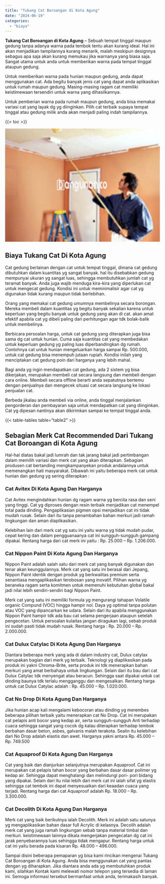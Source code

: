 ```yaml
---
title: "Tukang Cat Boroangan di Kota Agung"
date: "2024-06-19"
categories: 
  - "biaya"
---
```


**Tukang Cat Boroangan di Kota Agung** – Sebuah tempat tinggal maupun gedung tanpa adanya warna pada tembok tentu akan kurang ideal. Hal ini akan menjadikan tampilannya kurang menarik, malah meskipun designnya sebagus apa saja akan kurang memukau jika warnanya yang biasa saja. Sangat utama untuk anda untuk memberikan warna pada tempat tinggal ataupun gedung.

Untuk memberikan warna pada hunian maupun gedung, anda dapat menggunakan cat. Ada begitu banyak jenis cat yang dapat anda aplikasikan untuk rumah maupun gedung. Masing-masing ragam cat memiliki keistimewaan tersendiri untuk warna yang dihasilkannya.

Untuk pemberian warna pada rumah maupun gedung, anda bisa memakai variasi cat yang layak dg yg diinginkan. Pilih cat terbaik supaya tempat tinggal atau gedung milik anda akan menjadi paling indah tampilannya.

{{< toc >}}

![Tukang Cat Boroangan di Kota Agung](/images/jasa-cat-murah08.png)

## Biaya Tukang Cat Di Kota Agung

Cat gedung berlainan dengan cat untuk tempat tinggal, dimana cat gedung dibutuhkan dalam kuantitas yg sangat banyak. hal itu disebabkan gedung mempunyai ukuran yg sangat luas, sehingga membutuhkan jumlah cat yg teramat banyak. Anda juga wajib menduga kira-kira yang diperlukan cat untuk mengecat gedung. Kondisi ini untuk meminimalisir agar cat yg digunakan tidak kurang maupun tidak berlebihan.

Orang yang memakai cat gedung umumnya membelinya secara borongan. Mereka membeli dalam kuantitas yg begitu banyak sekalian karena untuk keperluan yang begitu banyak untuk gedung yang akan di cat. akan amat efektif apabila cat yg dibeli paling dari perhitungan agar tdk bolak-balik untuk membelinya.

Berbicara persoalan harga, untuk cat gedung yang diterapkan juga bisa sama dg cat untuk hunian. Cuma saja kuantitas cat yang membedakan untuk keperluan gedung yg paling luas diperbandingkan dg rumah. Contohnya cat untuk hunian mengeluarkan harga sampai Rp. 500.000, untuk cat gedung bisa menempuh jutaan rupiah. Kondisi inilah yang menciptakan cat gedung poin dari harganya yang lebih mahal.

Bagi anda yg ingin mendapatkan cat gedung, ada 2 sistem yg bisa dikerjakan, merupakan membeli cat secara langsung dan membeli dengan cara online. Membeli secara offline berarti anda sepatutnya bertemu dengan penjualnya dan mengecek situasi cat secara langsung ke lokasi penjualan cat.

Berbeda jikalau anda membeli via online, anda tinggal menjalankan pengorderan dan pembayaran saja untuk mendapatkan cat yang diinginkan. Cat yg dipesan nantinya akan dikirimkan sampai ke tempat tinggal anda.

{{< table-tables table="table2" >}}

## Sebagian Merk Cat Recommended Dari Tukang Cat Boroangan di Kota Agung

Hal-hal diatas bakal jadi lumrah dan tak jarang bakal jadi pertimbangan dalam memilih variasi dan merk cat yang akan diterapkan. Sebagian produsen cat bertanding mengkampanyekan produk andalannya untuk memenangkan hati masyarakat. Dibawah ini yaitu beberapa merk cat untuk hunian dan gedung yg sering diterapkan :

### Cat Avitex Di Kota Agung Dan Harganya

Cat Avitex mengindahkan hunian dg ragam warna yg bercita rasa dan seni yang tinggi. Cat yg diproses dengan resin terbaik menjadikan cat menempel total pada dinding. Pengaplikasian pigmen opsi menjadikan cat ini tidak mudah rusak. Selain dari itu tanpa penambahan bahan merkuri jadi ramah lingkungan dan aman diaplikasikan.

Kelebihan lain dari merk cat yg satu ini yaitu warna yg tidak mudah pudar, cepat kering dan dalam pengguanaanya cat ini sungguh-sungguh gampang dipakai. Rentang harga dari cat merk ini yaitu : Rp. 25.000 – Rp. 1.206.000.

### Cat Nippon Paint Di Kota Agung Dan Harganya

Nippon Paint adalah salah satu dari merk cat yang banyak digunakan dan tenar akan keunggulannya. Merk cat yang satu ini berasal dari Jepang, Nippon Paint identik dengan produk yg berkwalitas premium serta senantiasa mengaplikasikan terobosan yang inovatif. Pilihan warna yg beraneka ragam serta komitmen untuk memenuhi kebutuhan global bakal jadi nilai lebih sendiri-sendiri bagi Nippon Paint.

Merk cat yang satu ini memiliki formula yg mengurangi tahapan Volatile organic Compund (VOC) hingga hampir nol. Daya yg optimal tanpa polutan atau VOC yang dipancarkan ke udara. Selain dari itu apabila menggunakan Nippon Paint hampir tdk ada bau cat selama pengerjaan ataupun setelah pengecetan. Untuk persoalan kulaitas jangan diragukan lagi, sebab produk ini sudah pasti tidak mudah rusak. Rentang harga : Rp. 20.000 – Rp. 2.000.000.

### Cat Dulux Catylac Di Kota Agung Dan Harganya

Diantara beberapa merk yang ada di dalam industry cat, Dulux catylax merupakan bagian dari merk yg terbaik. Teknologi yg diaplikasikan pada produk ini yakni Chroma-Brite, serta produk ini tdk menerapkan bahan merkuri yang amat berbahaya untuk lingkungan. Selain dari itu bau dari cat Dulux Catylac tdk menyengat atau beracun. Sehingga saat dipakai untuk cat dinding baunya tdk terlalu mengganggu dan mengesalkan. Rentang harga untuk cat Dulux Catylac adalah : Rp. 45.000 – Rp. 1.020.000.

### Cat No Drop Di Kota Agung Dan Harganya

Jika hunian acap kali mengalami kebocoran atau dinding yg merembes beberapa pilihan terbaik yaitu menerapkan cat No Drop. Cat ini merupakan cat pelapis anti bocor yang kedap air, serta sungguh-sungguh Anti terhadap cuaca sehingga sangat yang cocok dg kalau diterapkan terhadap tembok berbahan dasar beton, asbes, galvanis malah terakota. Sealin itu kelebihan dari No Drop adalah elastis dan awet. Harganya yakni antara Rp. 45.000 – Rp. 749.500

### Cat Aquaproof Di Kota Agung Dan Harganya

Cat yang baik dan dianjurkan selanjutnya merupakan Aquaproof. Cat ini merupakan cat pelapis tahan bocor yang berbahan dasar dasar polimer yg kedap air. Sehingga dapat menghalangi dan melindungi pori- pori bidang yang dipakai. Selain dari itu nilai lebih dari merk cat ini ialah sifat yg elastis sehingga cat tembok ini dapat menyesuaikan dari keaadan cuaca yang terjadi. Rentang harga dari cat Aquaproof adalah Rp. 18.000 – Rp. 3.300.000.

### Cat Decolith Di Kota Agung Dan Harganya

Merk cat yang baik berikutnya ialah Decolith. Merk ini adalah satu satunya yg mengaplikasikan bahan dasar full Acrylic di kelasnya. Decolih adalah merk cat yang juga ramah lingkungan sebab tanpa material timbal dan merkuri. keistimewaan lainnya dikala mengerjakan pengecatan dg cat ini jarak penyebarannya luas sehingga tidak mengapur. Rentang harga untuk cat ini yaitu berada pada kisaran Rp. 48.000 – 496.000.

Sampai disini beberapa pemaparan yg bisa kami rincikan mengenai Tukang Cat Boroangan di Kota Agung. Anda bisa menggunakan cat yang pantas dengan yg diharapkan. Jika diantara anda ada yg membutuhkan produk kami, silahkan Kontak kami melewati nomor telepon yang tersedia di laman ini. Semoga informasi tersebut bermanfaat untuk anda, terimakasih banyak.
